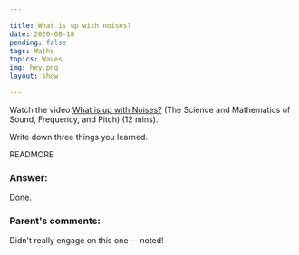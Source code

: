 ```yaml
---

title: What is up with noises?
date: 2020-08-18
pending: false
tags: Maths
topics: Waves
img: hey.png
layout: show

---
```


Watch the video <a href="https://www.youtube.com/watch?v=i_0DXxNeaQ0">What is up with Noises?</a> (The Science and Mathematics of Sound, Frequency, and Pitch) (12 mins).

Write down three things you learned.

READMORE

### Answer:

Done.

### Parent's comments:

Didn't really engage on this one -- noted!
